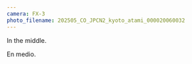 ```yaml
---
camera: FX-3
photo_filename: 202505_CO_JPCN2_kyoto_atami_000020060032
---
```


In the middle.

En medio.

